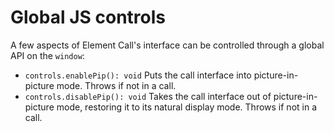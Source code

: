 # Global JS controls

A few aspects of Element Call's interface can be controlled through a global API on the `window`:

- `controls.enablePip(): void` Puts the call interface into picture-in-picture mode. Throws if not in a call.
- `controls.disablePip(): void` Takes the call interface out of picture-in-picture mode, restoring it to its natural display mode. Throws if not in a call.
